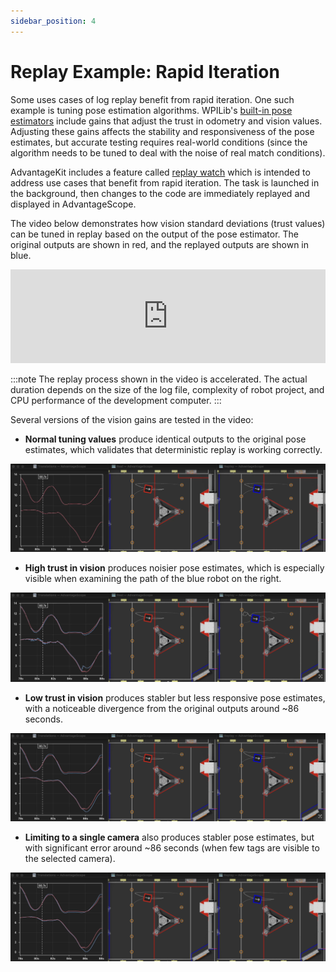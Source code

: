 ```yaml
---
sidebar_position: 4
---
```


# Replay Example: Rapid Iteration

Some uses cases of log replay benefit from rapid iteration. One such example is tuning pose estimation algorithms. WPILib's [built-in pose estimators](https://docs.wpilib.org/en/stable/docs/software/advanced-controls/state-space/state-space-pose-estimators.html) include gains that adjust the trust in odometry and vision values. Adjusting these gains affects the stability and responsiveness of the pose estimates, but accurate testing requires real-world conditions (since the algorithm needs to be tuned to deal with the noise of real match conditions).

AdvantageKit includes a feature called [replay watch](../replay-watch.md) which is intended to address use cases that benefit from rapid iteration. The task is launched in the background, then changes to the code are immediately replayed and displayed in AdvantageScope.

The video below demonstrates how vision standard deviations (trust values) can be tuned in replay based on the output of the pose estimator. The original outputs are shown in red, and the replayed outputs are shown in blue.

<iframe width="100%" style={{"aspect-ratio": "2419 / 1458"}} src="https://www.youtube.com/embed/zLQ9_qXT0_8" title="FRC Log Replay and Simulation (2024) -  FRC 6328 FIRST Championship Conference" frameborder="0" allow="accelerometer; autoplay; clipboard-write; encrypted-media; gyroscope; picture-in-picture; web-share" referrerpolicy="strict-origin-when-cross-origin" allowfullscreen></iframe>

:::note
The replay process shown in the video is accelerated. The actual duration depends on the size of the log file, complexity of robot project, and CPU performance of the development computer.
:::

Several versions of the vision gains are tested in the video:

- **Normal tuning values** produce identical outputs to the original pose estimates, which validates that deterministic replay is working correctly.

![Normal tuning](./img/example-iteration-1.png)

- **High trust in vision** produces noisier pose estimates, which is especially visible when examining the path of the blue robot on the right.

![High trust in vision](./img/example-iteration-2.png)

- **Low trust in vision** produces stabler but less responsive pose estimates, with a noticeable divergence from the original outputs around ~86 seconds.

![Low trust in vision](./img/example-iteration-3.png)

- **Limiting to a single camera** also produces stabler pose estimates, but with significant error around ~86 seconds (when few tags are visible to the selected camera).

![Limiting to a single camera](./img/example-iteration-4.png)
